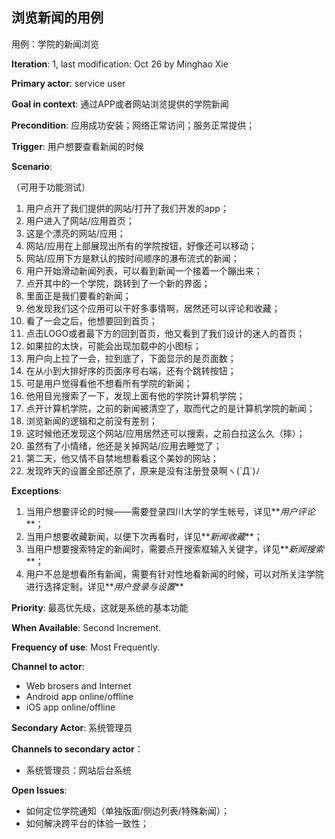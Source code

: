 ## 浏览新闻的用例

用例：学院的新闻浏览

**Iteration**: 1, last modification: Oct 26 by Minghao Xie

**Primary actor**: service user

**Goal in context**: 通过APP或者网站浏览提供的学院新闻

**Precondition**: 应用成功安装；网络正常访问；服务正常提供；

**Trigger**: 用户想要查看新闻的时候

**Scenario**:

（可用于功能测试）

1. 用户点开了我们提供的网站/打开了我们开发的app；
2. 用户进入了网站/应用首页；
3. 这是个漂亮的网站/应用；
4. 网站/应用在上部展现出所有的学院按钮，好像还可以移动；
5. 网站/应用下方是默认的按时间顺序的瀑布流式的新闻；
6. 用户开始滑动新闻列表，可以看到新闻一个接着一个蹦出来；
7. 点开其中的一个学院，跳转到了一个新的界面；
8. 里面正是我们要看的新闻；
9. 他发现我们这个应用可以干好多事情啊，居然还可以评论和收藏；
9. 看了一会之后，他想要回到首页；
10. 点击LOGO或者最下方的回到首页，他又看到了我们设计的迷人的首页；
11. 如果拉的太快，可能会出现加载中的小图标；
12. 用户向上拉了一会，拉到底了，下面显示的是页面数；
13. 在从小到大排好序的页面序号右端，还有个跳转按钮；
14. 可是用户觉得看他不想看所有学院的新闻；
15. 他用目光搜索了一下，发现上面有他的学院计算机学院；
16. 点开计算机学院，之前的新闻被清空了，取而代之的是计算机学院的新闻；
17. 浏览新闻的逻辑和之前没有差别；
18. 这时候他还发现这个网站/应用居然还可以搜索，之前白拉这么久（摔）；
19. 虽然有了小情绪，他还是关掉网站/应用去睡觉了；
20. 第二天，他又情不自禁地想看看这个美妙的网站；
21. 发现昨天的设置全部还原了，原来是没有注册登录啊ヽ(`Д´)ﾉ

**Exceptions**:


1. 当用户想要评论的时候——需要登录四川大学的学生帐号，详见**_用户评论_**；
2. 当用户想要收藏新闻，以便下次再看时，详见**_新闻收藏_**；
3. 当用户想要搜索特定的新闻时，需要点开搜索框输入关键字，详见**_新闻搜索_**；
4. 用户不总是想看所有新闻，需要有针对性地看新闻的时候，可以对所关注学院进行选择定制，详见**_用户登录与设置_**

**Priority**: 最高优先级，这就是系统的基本功能

**When Available**: Second Increment.

**Frequency of use**: Most Frequently.

**Channel to actor**:

* Web brosers and Internet 
* Android app online/offline
* iOS app online/offline

**Secondary Actor**: 系统管理员

**Channels to secondary actor**：

* 系统管理员：网站后台系统

**Open Issues**:

* 如何定位学院通知（单独版面/侧边列表/特殊新闻）；
* 如何解决跨平台的体验一致性；